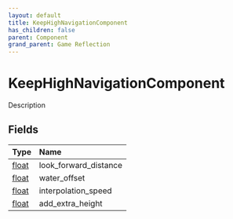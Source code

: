 ```yaml
---
layout: default
title: KeepHighNavigationComponent
has_children: false
parent: Component
grand_parent: Game Reflection
---
```

# KeepHighNavigationComponent
Description 

## Fields
| Type | Name |
|:-------------|:--------------|
| [float](/game-reflection/components/float.md) | look_forward_distance |
| [float](/game-reflection/components/float.md) | water_offset |
| [float](/game-reflection/components/float.md) | interpolation_speed |
| [float](/game-reflection/components/float.md) | add_extra_height |

